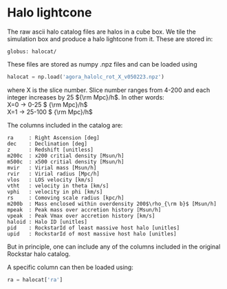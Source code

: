 # Halo lightcone

The raw ascii halo catalog files are halos in a cube box.
We tile the simulation box and produce a halo lightcone from it.
These are stored in:

 ```globus: halocat/```


These files are stored as numpy .npz files and can be loaded using 

```python
halocat = np.load('agora_halolc_rot_X_v050223.npz')
```
where X is the slice number. Slice number ranges from 4-200 and each integer increases by 25 ${\rm Mpc}/h$.
In other words:<BR>
X=0 -> 0-25 $ {\rm Mpc}/h$ <BR>
X=1 -> 25-100 $ {\rm Mpc}/h$ <BR>


The columns included in the catalog are: <BR>
```
ra     : Right Ascension [deg] 
dec    : Declination [deg]  
z      : Redshift [unitless]      
m200c  : x200 critial density [Msun/h]
m500c  : x500 critial density [Msun/h]
mvir   : Virial mass [Msun/h] 
rvir   : Virial radius [Mpc/h] 
vlos   : LOS velocity [km/s]  
vtht   : velocity in theta [km/s]  
vphi   : velocity in phi [km/s]  
rs     : Comoving scale radius [kpc/h]   
m200b  : Mass enclosed within overdensity 200$\rho_{\rm b}$ [Msun/h]
mpeak  : Peak mass over accretion history [Msun/h]
vpeak  : Peak Vmax over accretion history [km/s]
haloid : Halo ID [unitles]   
pid    : RockstarId of least massive host halo [unitles]
upid   : RockstarId of most massive host halo [unitles]
```
But in principle, one can include any of the columns included in the original Rockstar halo catalog.

A specific column can then be loaded using: 

```python
ra = halocat['ra']
```
